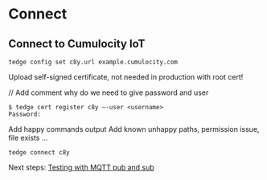 # Connect

## Connect to Cumulocity IoT​

```shell
tedge config set c8y.url example.cumulocity.com​
```

Upload self-signed certificate, not needed in production with root cert!​

// Add comment why do we need to give password and user

```shell
$ tedge cert register c8y –-user <username>
Password:
```

Add happy commands output
Add known unhappy paths, permission issue, file exists ...

```shell
tedge connect c8y ​
```

Next steps: [Testing with MQTT pub and sub](./005_pub_sub.md)
